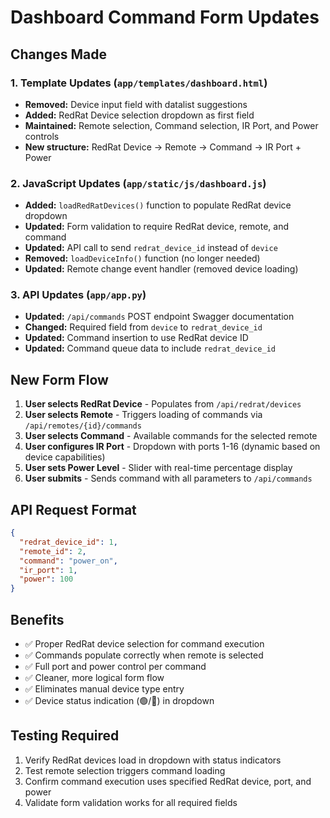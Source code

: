 # Dashboard Command Form Updates

## Changes Made

### 1. Template Updates (`app/templates/dashboard.html`)
- **Removed:** Device input field with datalist suggestions
- **Added:** RedRat Device selection dropdown as first field
- **Maintained:** Remote selection, Command selection, IR Port, and Power controls
- **New structure:** RedRat Device → Remote → Command → IR Port + Power

### 2. JavaScript Updates (`app/static/js/dashboard.js`)
- **Added:** `loadRedRatDevices()` function to populate RedRat device dropdown
- **Updated:** Form validation to require RedRat device, remote, and command
- **Updated:** API call to send `redrat_device_id` instead of `device`
- **Removed:** `loadDeviceInfo()` function (no longer needed)
- **Updated:** Remote change event handler (removed device loading)

### 3. API Updates (`app/app.py`)
- **Updated:** `/api/commands` POST endpoint Swagger documentation
- **Changed:** Required field from `device` to `redrat_device_id`
- **Updated:** Command insertion to use RedRat device ID
- **Updated:** Command queue data to include `redrat_device_id`

## New Form Flow

1. **User selects RedRat Device** - Populates from `/api/redrat/devices`
2. **User selects Remote** - Triggers loading of commands via `/api/remotes/{id}/commands`
3. **User selects Command** - Available commands for the selected remote
4. **User configures IR Port** - Dropdown with ports 1-16 (dynamic based on device capabilities)
5. **User sets Power Level** - Slider with real-time percentage display
6. **User submits** - Sends command with all parameters to `/api/commands`

## API Request Format
```json
{
  "redrat_device_id": 1,
  "remote_id": 2,
  "command": "power_on",
  "ir_port": 1,
  "power": 100
}
```

## Benefits
- ✅ Proper RedRat device selection for command execution
- ✅ Commands populate correctly when remote is selected
- ✅ Full port and power control per command
- ✅ Cleaner, more logical form flow
- ✅ Eliminates manual device type entry
- ✅ Device status indication (🟢/🔴) in dropdown

## Testing Required
1. Verify RedRat devices load in dropdown with status indicators
2. Test remote selection triggers command loading
3. Confirm command execution uses specified RedRat device, port, and power
4. Validate form validation works for all required fields

